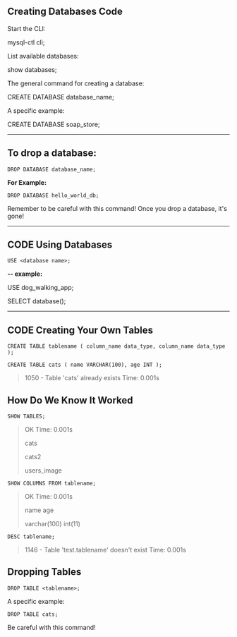 
## Creating Databases Code

Start the CLI:

mysql-ctl cli; 

List available databases:

show databases; 

The general command for creating a database:

CREATE DATABASE database_name; 

A specific example:

CREATE DATABASE soap_store; 


<hr>

## To drop a database:

`DROP DATABASE database_name; `

**For Example:**

`DROP DATABASE hello_world_db; `

Remember to be careful with this command! Once you drop a database, it's gone!

<hr>

## CODE Using Databases

`USE <database name>;`

**-- example:**

USE dog_walking_app;

SELECT database();

<hr>

## CODE Creating Your Own Tables



`CREATE TABLE tablename
  (
    column_name data_type,
    column_name data_type
  );
`

`CREATE TABLE cats
  (
    name VARCHAR(100),
    age INT
  );`

> 1050 - Table 'cats' already exists
> Time: 0.001s



## How Do We Know It Worked

`SHOW TABLES;`

> OK
> Time: 0.001s
>
>cats
>
>cats2
>
>users_image


`SHOW COLUMNS FROM tablename;`

> OK
> Time: 0.001s
>
>name
 age
>
>varchar(100)
 int(11)
>



`DESC tablename;`

> 1146 - Table 'test.tablename' doesn't exist
> Time: 0.001s



## Dropping Tables


`DROP TABLE <tablename>; `

A specific example:

`DROP TABLE cats; `

Be careful with this command!











